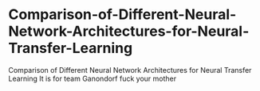 # Comparison-of-Different-Neural-Network-Architectures-for-Neural-Transfer-Learning
Comparison of Different Neural Network Architectures for Neural Transfer Learning
It is for team Ganondorf
fuck your mother